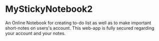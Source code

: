 # MyStickyNotebook2
An Online Notebook for creating to-do list as well as to make important short-notes on users's account. This web-app is fully secured regarding your account and your notes.
